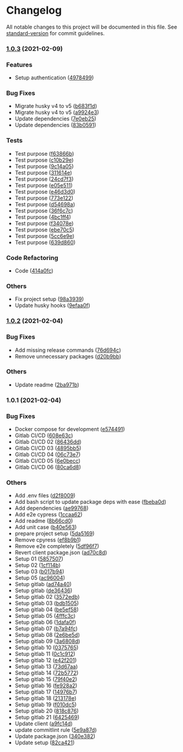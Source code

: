 # Changelog

All notable changes to this project will be documented in this file. See [standard-version](https://github.com/conventional-changelog/standard-version) for commit guidelines.

### [1.0.3](https://gitlab.robotise.eu/robotise/roc/frontend/roc/compare/v1.0.2...v1.0.3) (2021-02-09)


### Features

* Setup authentication ([4978499](https://gitlab.robotise.eu/robotise/roc/frontend/roc/commit/4978499e3dd786a05f06e32b52277d080933d705))


### Bug Fixes

* Migrate husky v4 to v5 ([b683f1d](https://gitlab.robotise.eu/robotise/roc/frontend/roc/commit/b683f1d8f3641d52b35faaa3c1630152028ca8bd))
* Migrate husky v4 to v5 ([a9924e3](https://gitlab.robotise.eu/robotise/roc/frontend/roc/commit/a9924e3bef62fe72ca23840cbc979d38443924c0))
* Update dependencies ([7e0eb25](https://gitlab.robotise.eu/robotise/roc/frontend/roc/commit/7e0eb2566aa7f3b574403b008087dab264fcbfe0))
* Update dependencies ([83b0591](https://gitlab.robotise.eu/robotise/roc/frontend/roc/commit/83b0591d7db24eec3ed5a0576a60d4cde00d6e9d))


### Tests

* Test purpose ([f63866b](https://gitlab.robotise.eu/robotise/roc/frontend/roc/commit/f63866b6a4f49634538b33b369fac7f75d1f6c72))
* Test purpose ([c10b29e](https://gitlab.robotise.eu/robotise/roc/frontend/roc/commit/c10b29e691511c03bbad911b600b9eb3c7e4836f))
* Test purpose ([9c14a05](https://gitlab.robotise.eu/robotise/roc/frontend/roc/commit/9c14a057e1dafcd9e63bf82e030a61c8e934d837))
* Test purpose ([311614e](https://gitlab.robotise.eu/robotise/roc/frontend/roc/commit/311614e5b9af11348fc47c75eef5a26c405541ca))
* Test purpose ([24cd7f3](https://gitlab.robotise.eu/robotise/roc/frontend/roc/commit/24cd7f3e3f3f354c9170c1c8981fc5e66f16862b))
* Test purpose ([e05e511](https://gitlab.robotise.eu/robotise/roc/frontend/roc/commit/e05e511e54a739b8082da8abc79a09b5afa9c2fa))
* Test purpose ([e46d3d0](https://gitlab.robotise.eu/robotise/roc/frontend/roc/commit/e46d3d09cd1c681d20416d227eb394a7c2b9fb6a))
* Test purpose ([773e122](https://gitlab.robotise.eu/robotise/roc/frontend/roc/commit/773e122e4a8b255907c400229f3b44d48abced92))
* Test purpose ([d54698a](https://gitlab.robotise.eu/robotise/roc/frontend/roc/commit/d54698af45cd4f7416819389a65a8f599746b072))
* Test purpose ([36f6c7c](https://gitlab.robotise.eu/robotise/roc/frontend/roc/commit/36f6c7cfe842c9d183bb177ea4c1693f7c43771d))
* Test purpose ([4bc1ff4](https://gitlab.robotise.eu/robotise/roc/frontend/roc/commit/4bc1ff497bf18ee375c8dfe9161f593726ffed67))
* Test purpose ([f34078e](https://gitlab.robotise.eu/robotise/roc/frontend/roc/commit/f34078e5ac78e699f6aa40e4c5492d7c2f550044))
* Test purpose ([ebe70c5](https://gitlab.robotise.eu/robotise/roc/frontend/roc/commit/ebe70c51ad43451e1d64c74cc8d0db35094ab0a1))
* Test purpose ([5cc6e9e](https://gitlab.robotise.eu/robotise/roc/frontend/roc/commit/5cc6e9e002f8e3c05aa28122e05d76a667bb31be))
* Test purpose ([639d860](https://gitlab.robotise.eu/robotise/roc/frontend/roc/commit/639d860eec473858fe395cb34127cc652ccd821c))


### Code Refactoring

* Code ([414a0fc](https://gitlab.robotise.eu/robotise/roc/frontend/roc/commit/414a0fc0e597831053e03a4d13050dee025a9f05))


### Others

* Fix project setup ([98a3939](https://gitlab.robotise.eu/robotise/roc/frontend/roc/commit/98a39398dadcc0eeb4eaed79ec9d23015891db04))
* Update husky hooks ([9efaa0f](https://gitlab.robotise.eu/robotise/roc/frontend/roc/commit/9efaa0f316d8f6afa8c949d5427372c8bee79eb9))

### [1.0.2](https://gitlab.robotise.eu/robotise/roc/frontend/roc/compare/v1.0.1...v1.0.2) (2021-02-04)


### Bug Fixes

* Add missing release commands ([76d694c](https://gitlab.robotise.eu/robotise/roc/frontend/roc/commit/76d694cdabf4be930bdf5237761191751bdbfcf5))
* Remove unnecessary packages ([d20b9bb](https://gitlab.robotise.eu/robotise/roc/frontend/roc/commit/d20b9bb784fa2aecad6dcdefd8648f93a4214ec3))


### Others

* Update readme ([2ba971b](https://gitlab.robotise.eu/robotise/roc/frontend/roc/commit/2ba971b9d5360dcbfdc2454148a183cc7aae1fdc))

### 1.0.1 (2021-02-04)


### Bug Fixes

* Docker compose for development ([e574491](https://gitlab.robotise.eu/robotise/roc/frontend/roc/commit/e5744915b6d6b3f06575140c57102bc66b86e7cb))
* Gitlab CI/CD ([608e63c](https://gitlab.robotise.eu/robotise/roc/frontend/roc/commit/608e63ccda4550e47c67d8a9a8ade1ec0d93ab8b))
* Gitlab CI/CD 02 ([86436dd](https://gitlab.robotise.eu/robotise/roc/frontend/roc/commit/86436dd6d6ed6d69f16295d6cbf3ee5c96ceea91))
* Gitlab CI/CD 03 ([4895bb5](https://gitlab.robotise.eu/robotise/roc/frontend/roc/commit/4895bb5d6ac5a86a21e6d775841dabde62959c4a))
* Gitlab CI/CD 04 ([06c73e7](https://gitlab.robotise.eu/robotise/roc/frontend/roc/commit/06c73e75e92f1457aa06d0c006a266a8c5150e8e))
* Gitlab CI/CD 05 ([6e0becc](https://gitlab.robotise.eu/robotise/roc/frontend/roc/commit/6e0becc9a075ccd8c7dd0aebc6e8984837cc1f58))
* Gitlab CI/CD 06 ([80ca6d8](https://gitlab.robotise.eu/robotise/roc/frontend/roc/commit/80ca6d8a4528bb621788e623e7ae1f04ce93de14))


### Others

* Add .env files ([d2f8009](https://gitlab.robotise.eu/robotise/roc/frontend/roc/commit/d2f80098f11cf174ade6ed8c0b72381c4dec93a6))
* Add bash script to update package deps with ease ([fbeba0d](https://gitlab.robotise.eu/robotise/roc/frontend/roc/commit/fbeba0d4e24f4a69325051f745966b3337b2123a))
* Add dependencies ([ae99768](https://gitlab.robotise.eu/robotise/roc/frontend/roc/commit/ae99768a8ebd688e8462e836b0cd3a6ea3e129b2))
* Add e2e cypress ([1ccaa62](https://gitlab.robotise.eu/robotise/roc/frontend/roc/commit/1ccaa62c57bfe2757b60fa6d229b3530022cca23))
* Add readme ([8b66cd0](https://gitlab.robotise.eu/robotise/roc/frontend/roc/commit/8b66cd042c9783769439261abe1403f34be81a23))
* Add unit case ([b40e563](https://gitlab.robotise.eu/robotise/roc/frontend/roc/commit/b40e56361831eaf858c85322d6015d4e8a65481e))
* prepare project setup ([5da5169](https://gitlab.robotise.eu/robotise/roc/frontend/roc/commit/5da516963ab36cdb2f638bfe9071f1a8e5bd9528))
* Remove cpyress ([ef8b9b1](https://gitlab.robotise.eu/robotise/roc/frontend/roc/commit/ef8b9b1e6a9a7d7f208f8d57cbd8e184e15ce453))
* Remove e2e completely ([5df96f7](https://gitlab.robotise.eu/robotise/roc/frontend/roc/commit/5df96f7b43c90437a2d04ede9630c5f0966c90b6))
* Revert client package.json ([ad70c8d](https://gitlab.robotise.eu/robotise/roc/frontend/roc/commit/ad70c8d10b17acd307091fe10d1257d308f3979f))
* Setup 01 ([5857507](https://gitlab.robotise.eu/robotise/roc/frontend/roc/commit/5857507dfe6ef94066f0e6a4865bf3695a424b0a))
* Setup 02 ([1cf114b](https://gitlab.robotise.eu/robotise/roc/frontend/roc/commit/1cf114bab457b574de16d399b839d12ae93156d6))
* Setup 03 ([b017b94](https://gitlab.robotise.eu/robotise/roc/frontend/roc/commit/b017b94f1e1b2da7fa96941cdbf0e415ed41c875))
* Setup 05 ([ac96004](https://gitlab.robotise.eu/robotise/roc/frontend/roc/commit/ac96004858ba3563fb11f2aa7c6d426a4e2c2831))
* Setup gitlab ([ad74a40](https://gitlab.robotise.eu/robotise/roc/frontend/roc/commit/ad74a409d3484e4ffc50fb0456e56cd35f517282))
* Setup gitlab ([de36436](https://gitlab.robotise.eu/robotise/roc/frontend/roc/commit/de36436cb7a87481826c6b193a11d14bdba9b8e8))
* Setup gitlab 02 ([3572edb](https://gitlab.robotise.eu/robotise/roc/frontend/roc/commit/3572edb2a27a928abb2a5fa9a27e7b910cd9e43d))
* Setup gitlab 03 ([bdb1505](https://gitlab.robotise.eu/robotise/roc/frontend/roc/commit/bdb15056758eea63336ca38600357b1aea01f770))
* Setup gitlab 04 ([be5ef58](https://gitlab.robotise.eu/robotise/roc/frontend/roc/commit/be5ef583ebdc272008d4dd16d47df919fc7c6a76))
* Setup gitlab 05 ([4fffc3c](https://gitlab.robotise.eu/robotise/roc/frontend/roc/commit/4fffc3cc468a5b34e6147105c5fef02712575389))
* Setup gitlab 06 ([1dafa0f](https://gitlab.robotise.eu/robotise/roc/frontend/roc/commit/1dafa0f3042aea35df5985008ef0e2ad93e145c5))
* Setup gitlab 07 ([b7a94fc](https://gitlab.robotise.eu/robotise/roc/frontend/roc/commit/b7a94fcc9ecedc674188f9521e6035ddf4b2e25d))
* Setup gitlab 08 ([2e6be5d](https://gitlab.robotise.eu/robotise/roc/frontend/roc/commit/2e6be5d10867da17b0d3fa31de8d9f260271e23a))
* Setup gitlab 09 ([3a6808d](https://gitlab.robotise.eu/robotise/roc/frontend/roc/commit/3a6808d9ba6497b35dc231c6befadcc86b2ad08c))
* Setup gitlab 10 ([0375765](https://gitlab.robotise.eu/robotise/roc/frontend/roc/commit/0375765d6759f35f98f53e16f78a3e8ae4914f16))
* Setup gitlab 11 ([0c1c912](https://gitlab.robotise.eu/robotise/roc/frontend/roc/commit/0c1c9126edde4c576121b98c3bedba295aa0f954))
* Setup gitlab 12 ([e42f201](https://gitlab.robotise.eu/robotise/roc/frontend/roc/commit/e42f201fad477b8cc515e1d5df3e3536ea97b1d9))
* Setup gitlab 13 ([73d67aa](https://gitlab.robotise.eu/robotise/roc/frontend/roc/commit/73d67aac94a508a701e4df5ed6462099f676430a))
* Setup gitlab 14 ([72b5772](https://gitlab.robotise.eu/robotise/roc/frontend/roc/commit/72b5772f99bb712c9220a4d6b832a5e49cb95ef1))
* Setup gitlab 15 ([79f40e2](https://gitlab.robotise.eu/robotise/roc/frontend/roc/commit/79f40e2bde2e21ab7d6bf89261d6ea8d6ac529ff))
* Setup gitlab 16 ([fe928a2](https://gitlab.robotise.eu/robotise/roc/frontend/roc/commit/fe928a2b00891aa5fb04e456edeeb49fb9a422f0))
* Setup gitlab 17 ([14976b7](https://gitlab.robotise.eu/robotise/roc/frontend/roc/commit/14976b76863fcc698892a77bc952061ccda273a0))
* Setup gitlab 18 ([213178e](https://gitlab.robotise.eu/robotise/roc/frontend/roc/commit/213178e89b9ee197b5ff70824e27eefbd3bdb78b))
* Setup gitlab 19 ([f010dc5](https://gitlab.robotise.eu/robotise/roc/frontend/roc/commit/f010dc585950f94ad9477100285ac611cc81e51f))
* Setup gitlab 20 ([818c876](https://gitlab.robotise.eu/robotise/roc/frontend/roc/commit/818c8762f8ca272dc77f91b372abc52d33e38bc4))
* Setup gitlab 21 ([6425469](https://gitlab.robotise.eu/robotise/roc/frontend/roc/commit/642546913ff02373f46cbc2a15d3e47eea204c25))
* Update client ([a9fc14d](https://gitlab.robotise.eu/robotise/roc/frontend/roc/commit/a9fc14d378c101245e8fe91e567bbe4eae4472fb))
* update commitlint rule ([5e9a87d](https://gitlab.robotise.eu/robotise/roc/frontend/roc/commit/5e9a87d248f6807f704860762a47227423dae395))
* Update package.json ([340e382](https://gitlab.robotise.eu/robotise/roc/frontend/roc/commit/340e382a6c51a50e04ee2a0fe0afaed0a29da606))
* Update setup ([82ca421](https://gitlab.robotise.eu/robotise/roc/frontend/roc/commit/82ca4218d56d026ae7950ecd0d5bf0c48c34501a))

